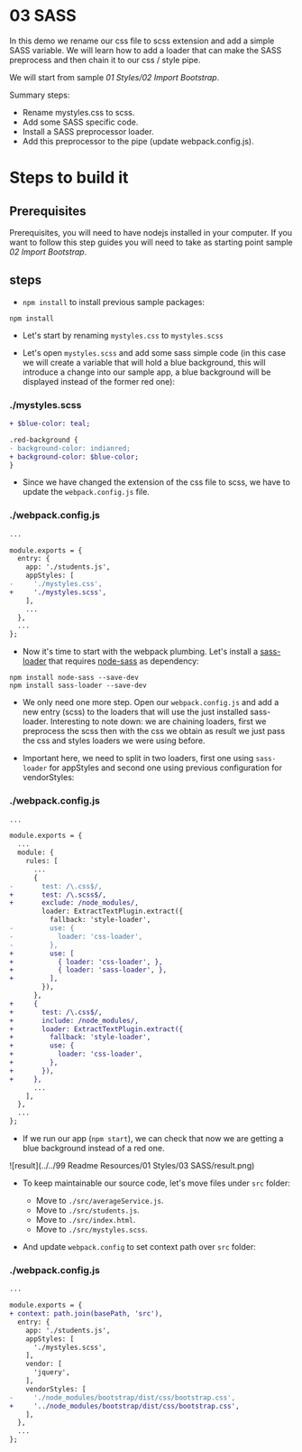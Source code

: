 # 03 SASS

In this demo we rename our css file to scss extension and add a simple SASS variable. We will learn how to add a loader that can
make the SASS preprocess and then chain it to our css / style pipe.

We will start from sample _01 Styles/02 Import Bootstrap_.

Summary steps:
 - Rename mystyles.css to scss.
 - Add some SASS specific code.
 - Install a SASS preprocessor loader.
 - Add this preprocessor to the pipe (update webpack.config.js).

# Steps to build it

## Prerequisites

Prerequisites, you will need to have nodejs installed in your computer. If you want to follow this step guides you will need to take as starting point sample _02 Import Bootstrap_.

## steps

- `npm install` to install previous sample packages:

```
npm install
```

- Let's start by renaming `mystyles.css` to `mystyles.scss`

- Let's open `mystyles.scss` and add some sass simple code (in this case we will create a variable that will hold a blue background, this will introduce a change into our sample app, a blue background will be displayed instead of the former red one):

### ./mystyles.scss
```diff
+ $blue-color: teal;

.red-background {
- background-color: indianred;
+ background-color: $blue-color;
}

```

- Since we have changed the extension of the css file to scss, we have to update the `webpack.config.js` file.

### ./webpack.config.js
```diff
...

module.exports = {
  entry: {
    app: './students.js',
    appStyles: [
-     './mystyles.css',
+     './mystyles.scss',
    ],
    ...
  },
  ...
};

```

- Now it's time to start with the webpack plumbing. Let's install a [sass-loader](https://github.com/webpack-contrib/sass-loader) that requires [node-sass](https://github.com/sass/node-sass) as dependency:

```
npm install node-sass --save-dev
npm install sass-loader --save-dev
```
- We only need one more step. Open our `webpack.config.js` and add a new  entry (scss) to the loaders that will use the just installed sass-loader. Interesting to note down: we are chaining loaders, first we preprocess the scss then with the css we obtain as result we just pass the css and styles loaders we were using before.

- Important here, we need to split in two loaders, first one using `sass-loader` for appStyles and second one using previous configuration for vendorStyles:

### ./webpack.config.js
```diff
...

module.exports = {
  ...
  module: {
    rules: [
      ...
      {
-       test: /\.css$/,
+       test: /\.scss$/,
+       exclude: /node_modules/,
        loader: ExtractTextPlugin.extract({
          fallback: 'style-loader',
-         use: {
-           loader: 'css-loader',
-         },
+         use: [
+           { loader: 'css-loader', },
+           { loader: 'sass-loader', },
+         ],
        }),
      },
+     {
+       test: /\.css$/,
+       include: /node_modules/,
+       loader: ExtractTextPlugin.extract({
+         fallback: 'style-loader',
+         use: {
+           loader: 'css-loader',
+         },
+       }),
+     },
      ...
    ],
  },
  ...
};

```

- If we run our app (`npm start`), we can check that now we are getting a blue background instead of a red one.

![result](../../99 Readme Resources/01 Styles/03 SASS/result.png)

- To keep maintainable our source code, let's move files under `src` folder:
  - Move to `./src/averageService.js`.
  - Move to `./src/students.js`.
  - Move to `./src/index.html`.
  - Move to `./src/mystyles.scss`.

- And update `webpack.config` to set context path over `src` folder:

### ./webpack.config.js
```diff
...

module.exports = {
+ context: path.join(basePath, 'src'),
  entry: {
    app: './students.js',
    appStyles: [
      './mystyles.scss',
    ],
    vendor: [
      'jquery',
    ],
    vendorStyles: [
-     './node_modules/bootstrap/dist/css/bootstrap.css',
+     '../node_modules/bootstrap/dist/css/bootstrap.css',
    ],
  },
  ...
};

```
